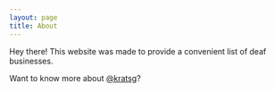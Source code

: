 ```yaml
---
layout: page
title: About
---
```


<p class="message">
  Hey there! This website was made to provide a convenient list of deaf businesses.
</p>

Want to know more about <a href="https://giordonstark.com/?utm_source=deafownedbiz&utm_medium=about" target="_blank">@kratsg</a>?
